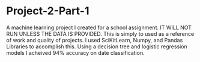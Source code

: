 # Project-2-Part-1
A machine learning project I created for a school assignment. IT WILL NOT RUN UNLESS THE DATA IS PROVIDED. This is simply to used as a reference of work and quality of projects. 
I used SciKitLearn, Numpy, and Pandas Libraries to accomplish this. Using a decision tree and logistic regression models I acheived 94% accuracy on date classification. 
